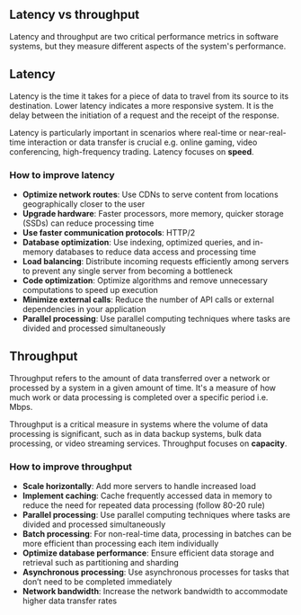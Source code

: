 ## Latency vs throughput

Latency and throughput are two critical performance metrics in software systems, but they measure different aspects of the system's performance.

## Latency

Latency is the time it takes for a piece of data to travel from its source to its destination. Lower latency indicates a more responsive system. It is the delay between the initiation of a request and the receipt of the response.

Latency is particularly important in scenarios where real-time or near-real-time interaction or data transfer is crucial e.g. online gaming, video conferencing, high-frequency trading. Latency focuses on **speed**.

### How to improve latency

- **Optimize network routes**: Use CDNs to serve content from locations geographically closer to the user
- **Upgrade hardware**: Faster processors, more memory, quicker storage (SSDs) can reduce processing time
- **Use faster communication protocols**: HTTP/2
- **Database optimization**: Use indexing, optimized queries, and in-memory databases to reduce data access and processing time
- **Load balancing**: Distribute incoming requests efficiently among servers to prevent any single server from becoming a bottleneck
- **Code optimization**: Optimize algorithms and remove unnecessary computations to speed up execution
- **Minimize external calls**: Reduce the number of API calls or external dependencies in your application
- **Parallel processing**: Use parallel computing techniques where tasks are divided and processed simultaneously

## Throughput

Throughput refers to the amount of data transferred over a network or processed by a system in a given amount of time. It's a measure of how much work or data processing is completed over a specific period i.e. Mbps.

Throughput is a critical measure in systems where the volume of data processing is significant, such as in data backup systems, bulk data processing, or video streaming services. Throughput focuses on **capacity**.

### How to improve throughput

- **Scale horizontally**: Add more servers to handle increased load
- **Implement caching**: Cache frequently accessed data in memory to reduce the need for repeated data processing (follow 80-20 rule)
- **Parallel processing**: Use parallel computing techniques where tasks are divided and processed simultaneously
- **Batch processing**: For non-real-time data, processing in batches can be more efficient than processing each item individually
- **Optimize database performance**: Ensure efficient data storage and retrieval such as partitioning and sharding
- **Asynchronous processing**: Use asynchronous processes for tasks that don’t need to be completed immediately
- **Network bandwidth**: Increase the network bandwidth to accommodate higher data transfer rates
